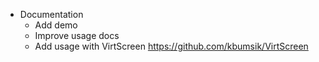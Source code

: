 * Documentation
    - Add demo
    - Improve usage docs
    - Add usage with VirtScreen <https://github.com/kbumsik/VirtScreen>

